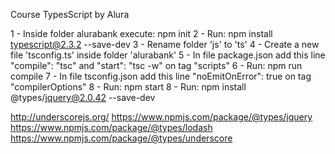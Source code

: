Course TypesScript by Alura

1 - Inside folder alurabank execute: npm init
2 - Run: npm install typescript@2.3.2 --save-dev
3 - Rename folder 'js' to 'ts'
4 - Create a new file 'tsconfig.ts' inside folder 'alurabank'
5 - In file package.json add this line "compile": "tsc" and "start": "tsc -w" on tag "scripts"
6 - Run: npm run compile
7 - In file tsconfig.json add this line "noEmitOnError": true on tag "compilerOptions"
8 - Run: npm start
8 - Run: npm install @types/jquery@2.0.42 --save-dev


http://underscorejs.org/
https://www.npmjs.com/package/@types/jquery
https://www.npmjs.com/package/@types/lodash
https://www.npmjs.com/package/@types/underscore

